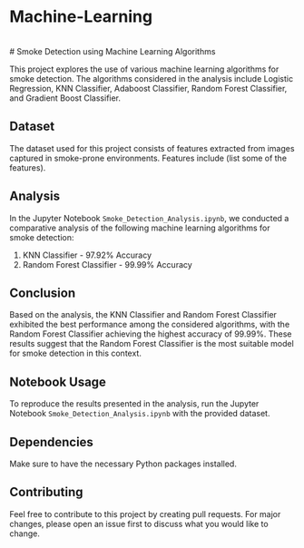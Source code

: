 # Machine-Learning
<br>
# Smoke Detection using Machine Learning Algorithms

This project explores the use of various machine learning algorithms for smoke detection. The algorithms considered in the analysis include Logistic Regression, KNN Classifier, Adaboost Classifier, Random Forest Classifier, and Gradient Boost Classifier. 

## Dataset

The dataset used for this project consists of features extracted from images captured in smoke-prone environments. Features include (list some of the features).

## Analysis

In the Jupyter Notebook `Smoke_Detection_Analysis.ipynb`, we conducted a comparative analysis of the following machine learning algorithms for smoke detection:
1. KNN Classifier - 97.92% Accuracy
2. Random Forest Classifier - 99.99% Accuracy


## Conclusion

Based on the analysis, the KNN Classifier and Random Forest Classifier exhibited the best performance among the considered algorithms, with the Random Forest Classifier achieving the highest accuracy of 99.99%. These results suggest that the Random Forest Classifier is the most suitable model for smoke detection in this context.

## Notebook Usage

To reproduce the results presented in the analysis, run the Jupyter Notebook `Smoke_Detection_Analysis.ipynb` with the provided dataset.

## Dependencies

Make sure to have the necessary Python packages installed.

## Contributing

Feel free to contribute to this project by creating pull requests. For major changes, please open an issue first to discuss what you would like to change.

